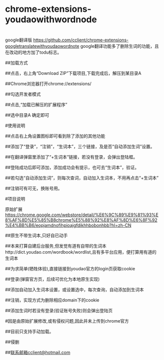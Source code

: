 # chrome-extensions-youdaowithwordnode
#
google翻译版 https://github.com/cclient/chrome-extensions-googletranslatewithyoudaowordnote
google翻译功能多了删除生词的功能，且在改动的地方加了todu标志。

##加载方式

##点击，右上角“Download ZIP”下载项目,下载完成后，解压到某目录A

##Chrome浏览器打开chrome://extensions/

##勾选开发者模式

##点击,“加载已解压的扩展程序”

##选中目录A 确定即可

#使用说明

##点击右上角设置图标即可看到除了添加的其他功能

##添加了“登录”，“注销”，“生词本”，三个链接，及是否“自动添加生词”设置。

##在翻译弹窗里添加了“+生词本”链接，若没有登录，会弹出登陆框。

##登陆成功后即可添加，添加成功会有提示，也可去“生词本”，验证。

##若勾选“自动添加生词”，则每次查词，自动加入生词本，不用再点击“+生词本”

##注销可有可无，换账号用。

#项目说明

原始扩展 https://chrome.google.com/webstore/detail/%E6%9C%89%E9%81%93%E8%AF%8D%E5%85%B8chrome%E5%88%92%E8%AF%8D%E6%8F%92%E4%BB%B6/eopjamdnofihpioajgfdikhhbobonhbb?hl=zh-CN

##原生不带生词本,只好自已动手

##本来打算自建后台服务,但发觉有道有自带的生词本http://dict.youdao.com/wordbook/wordlist,且有多平台应用，便打算用有道的生词本

##为求简单(牺牲体验),直接链接到youdao官方的login页获取cookie

##登录(弹窗官方页，后续可优化为本地原生实现)

##添加自动加入生词本设置，或设置选中，每次查询，自动添加到生词本

##注销，实现方式为删除相应domain下的cookie

##添加生词时若没有登录(验证账号失败)则会弹出登陆页



#因是由原始扩展修改,或有侵权问题,因此并未上传到chrome官方

##目前只支持手动加载。

##侵删

##联系邮箱cclient@hotmail.com
